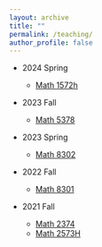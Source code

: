 ```yaml
---
layout: archive
title: ""
permalink: /teaching/
author_profile: false
---
```

- 2024 Spring
  - [Math 1572h](https://erkaobao.github.io/math/teaching/2024_spring_1572h) 

- 2023 Fall
  - [Math 5378](https://erkaobao.github.io/math/teaching/2023_fall_5378)

- 2023 Spring
  - [Math 8302](https://erkaobao.github.io/math/teaching/2023_spring_8302)

- 2022 Fall
  - [Math 8301](https://erkaobao.github.io/math/teaching/2022_fall_8301)

- 2021 Fall
  - [Math 2374](https://erkaobao.github.io/math/teaching/2021_fall_2374)
  - [Math 2573H](https://erkaobao.github.io/math/teaching/2021_fall_2573h)
